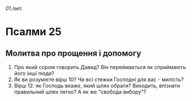 
_01.лип._

# Псалми 25

## Молитва про прощення і допомогу
1. Про який сором говорить Давид? Він переймається як сприймають його інші люди?
2. Як ви розумієте вірш 10? Чи всі стежки Господні для вас - милість?
3. Вірш 12: як Господь вкаже, який шлях обрати? Виходить, впізнати правильний шлях легко? А як же "свобода вибору"?
